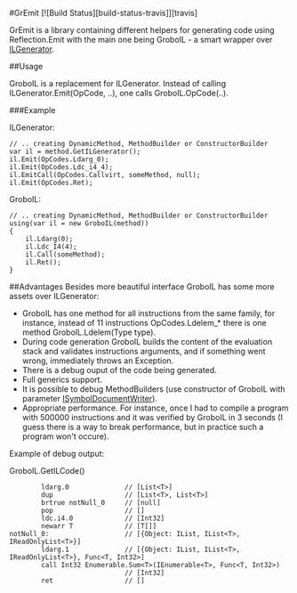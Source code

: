 #GrEmit
[![Build Status][build-status-travis]][travis]

GrEmit is a library containing different helpers for generating code using Reflection.Emit with the main one being GroboIL - a smart wrapper over [ILGenerator](http://msdn.microsoft.com/en-us/library/system.reflection.emit.ilgenerator.aspx).

##Usage

GroboIL is a replacement for ILGenerator. Instead of calling ILGenerator.Emit(OpCode, ..), one calls GroboIL.OpCode(..).

###Example

ILGenerator:
```
// .. creating DynamicMethod, MethodBuilder or ConstructorBuilder
var il = method.GetILGenerator();
il.Emit(OpCodes.Ldarg_0);
il.Emit(OpCodes.Ldc_i4_4);
il.EmitCall(OpCodes.Callvirt, someMethod, null);
il.Emit(OpCodes.Ret);
```
GroboIL:
```
// .. creating DynamicMethod, MethodBuilder or ConstructorBuilder
using(var il = new GroboIL(method))
{
    il.Ldarg(0);
    il.Ldc_I4(4);
    il.Call(someMethod);
    il.Ret();
}
```

##Advantages
Besides more beautiful interface GroboIL has some more assets over ILGenerator:
 - GroboIL has one method for all instructions from the same family, for instance, instead of 11 instructions OpCodes.Ldelem_* there is one method GroboIL.Ldelem(Type type).
 - During code generation GroboIL builds the content of the evaluation stack and validates instructions arguments, and if something went wrong, immediately throws an Exception.
 - There is a debug ouput of the code being generated.
 - Full generics support.
 - It is possible to debug MethodBuilders (use constructor of GroboIL with parameter [ISymbolDocumentWriter](http://msdn.microsoft.com/en-us/library/system.diagnostics.symbolstore.isymboldocumentwriter.aspx)).
 - Appropriate performance. For instance, once I had to compile a program with 500000 instructions and it was verified by GroboIL in 3 seconds (I guess there is a way to break performance, but in practice such a program won't occure).

Example of debug output:

GroboIL.GetILCode()
```
        ldarg.0              // [List<T>]
        dup                  // [List<T>, List<T>]
        brtrue notNull_0     // [null]
        pop                  // []
        ldc.i4.0             // [Int32]
        newarr T             // [T[]]
notNull_0:                   // [{Object: IList, IList<T>, IReadOnlyList<T>}]
        ldarg.1              // [{Object: IList, IList<T>, IReadOnlyList<T>}, Func<T, Int32>]
        call Int32 Enumerable.Sum<T>(IEnumerable<T>, Func<T, Int32>)
                             // [Int32]
        ret                  // []
```